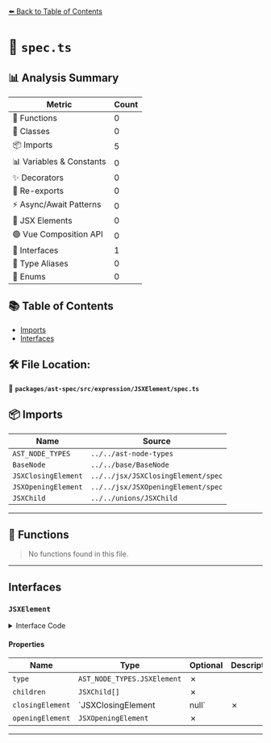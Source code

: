 [⬅️ Back to Table of Contents](../../../../../index.md)

# 📄 `spec.ts`

## 📊 Analysis Summary

| Metric | Count |
|--------|-------|
| 🔧 Functions | 0 |
| 🧱 Classes | 0 |
| 📦 Imports | 5 |
| 📊 Variables & Constants | 0 |
| ✨ Decorators | 0 |
| 🔄 Re-exports | 0 |
| ⚡ Async/Await Patterns | 0 |
| 💠 JSX Elements | 0 |
| 🟢 Vue Composition API | 0 |
| 📐 Interfaces | 1 |
| 📑 Type Aliases | 0 |
| 🎯 Enums | 0 |

## 📚 Table of Contents

- [Imports](#imports)
- [Interfaces](#interfaces)

## 🛠️ File Location:
📂 **`packages/ast-spec/src/expression/JSXElement/spec.ts`**

## 📦 Imports

| Name | Source |
|------|--------|
| `AST_NODE_TYPES` | `../../ast-node-types` |
| `BaseNode` | `../../base/BaseNode` |
| `JSXClosingElement` | `../../jsx/JSXClosingElement/spec` |
| `JSXOpeningElement` | `../../jsx/JSXOpeningElement/spec` |
| `JSXChild` | `../../unions/JSXChild` |


---

## 🔧 Functions

> No functions found in this file.


---

## Interfaces

### `JSXElement`

<details><summary>Interface Code</summary>

```ts
export interface JSXElement extends BaseNode {
  type: AST_NODE_TYPES.JSXElement;
  children: JSXChild[];
  closingElement: JSXClosingElement | null;
  openingElement: JSXOpeningElement;
}
```
</details>

#### Properties

| Name | Type | Optional | Description |
|------|------|----------|-------------|
| `type` | `AST_NODE_TYPES.JSXElement` | ✗ |  |
| `children` | `JSXChild[]` | ✗ |  |
| `closingElement` | `JSXClosingElement | null` | ✗ |  |
| `openingElement` | `JSXOpeningElement` | ✗ |  |


---